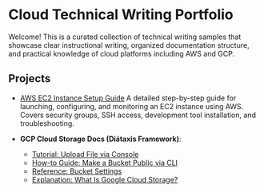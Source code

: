 # Cloud Technical Writing Portfolio 
Welcome! This is a curated collection of technical writing samples that showcase clear instructional writing, organized documentation structure, and practical knowledge of cloud platforms including AWS and GCP.

## Projects

- [AWS EC2 Instance Setup Guide](aws-ec2-setup-guide/README.md)
A detailed step-by-step guide for launching, configuring, and monitoring an EC2 instance using AWS. Covers security groups, SSH access, development tool installation, and troubleshooting.

- **GCP Cloud Storage Docs (Diátaxis Framework)**:
  - [Tutorial: Upload File via Console](gcp-cloud-storage-tutorial/README.md)
  - [How-to Guide: Make a Bucket Public via CLI](gcp-cloud-storage-how-to/README.md)
  - [Reference: Bucket Settings](gcp-cloud-storage-reference/README.md)
  - [Explanation: What Is Google Cloud Storage?](gcp-cloud-storage-explanation/README.md)

